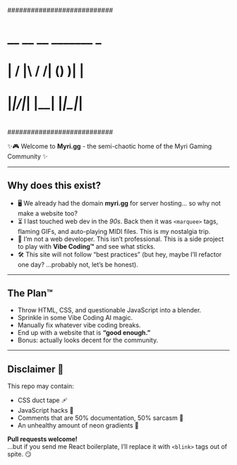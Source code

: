 ###########################
#                         #
#  __  __ __  _______  _  #
# |  \/  |\ \/ /| () )| | #
# |_|\/|_| |__| |_|\_\|_| #
#                         #
###########################

✨🎮 Welcome to **Myri.gg** - the semi-chaotic home of the Myri Gaming Community ✨  

---

## Why does this exist?  
- 🖥️ We already had the domain **myri.gg** for server hosting… so why not make a website too?  
- ⏳ I last touched web dev in the *90s*. Back then it was `<marquee>` tags, flaming GIFs, and auto-playing MIDI files. This is my nostalgia trip.  
- 🎨 I’m not a web developer. This isn’t professional. This is a side project to play with **Vibe Coding™** and see what sticks.  
- 🛠️ This site will not follow “best practices” (but hey, maybe I’ll refactor one day? …probably not, let’s be honest).  

---

## The Plan™  
- Throw HTML, CSS, and questionable JavaScript into a blender.  
- Sprinkle in some Vibe Coding AI magic.  
- Manually fix whatever vibe coding breaks.  
- End up with a website that is **“good enough.”**  
- Bonus: actually looks decent for the community.  

---

## Disclaimer 🚨  
This repo may contain:  
- CSS duct tape 🩹  
- JavaScript hacks 🔧  
- Comments that are 50% documentation, 50% sarcasm 📝  
- An unhealthy amount of neon gradients 🌈  

**Pull requests welcome!**  
…but if you send me React boilerplate, I’ll replace it with `<blink>` tags out of spite. 😏  
